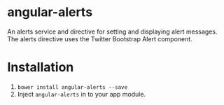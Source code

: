 # angular-alerts


An alerts service and directive for setting and displaying alert messages. The alerts directive uses the Twitter Bootstrap Alert component.

# Installation
1. `bower install angular-alerts --save`
1. Inject `angular-alerts` in to your app module.

